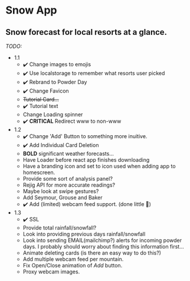 # Snow App

## Snow forecast for local resorts at a glance.

*TODO:*
* 1.1
    * ✔️ Change images to emojis
    * ✔️ Use localstorage to remember what resorts user picked
    * ✔️ Rebrand to Powder Day
    * ✔️ Change Favicon
    * ~~Tutorial Card...~~
    * ✔️ Tutorial text
    * Change Loading spinner
    * ✔️ **CRITICAL** Redirect www to non-www
* 1.2
    * ✔️ Change 'Add' Button to something more inuitive.
    * ✔️ Add Individual Card Deletion
    * **BOLD** significant weather forecasts...
    * Have Loader before react app finishes downloading
    * Have a branding icon and set to icon used when adding app to homescreen.
    * Provide some sort of analysis panel? 
    * Rejig API for more accurate readings?
    * Maybe look at swipe gestures?
    * Add Seymour, Grouse and Baker
    * ✔️ Add (limited) webcam feed support. (done little 🐍)
* 1.3
    * ✔️ SSL
    * Provide total rainfall/snowfall?
    * Look into providing previous days rainfall/snowfall
    * Look into sending EMAIL(mailchimp?) alerts for incoming powder days. I probably should worry about finding this information first...
    * Animate deleting cards (is there an easy way to do this?)
    * Add multiple webcam feed per mountain.
    * Fix Open/Close animation of _Add_ button.
    * Proxy webcam images.
    
